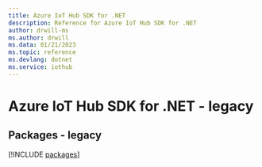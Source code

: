 ```yaml
---
title: Azure IoT Hub SDK for .NET
description: Reference for Azure IoT Hub SDK for .NET
author: drwill-ms
ms.author: drwill
ms.data: 01/21/2023
ms.topic: reference
ms.devlang: dotnet
ms.service: iothub
---
```

# Azure IoT Hub SDK for .NET - legacy
## Packages - legacy
[!INCLUDE [packages](iot-hub-index.md)]